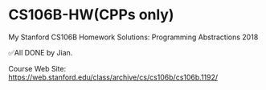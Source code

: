 # CS106B-HW(CPPs only)
My Stanford CS106B Homework Solutions: Programming Abstractions 2018

✅All DONE by Jian.

Course Web Site: https://web.stanford.edu/class/archive/cs/cs106b/cs106b.1192/
